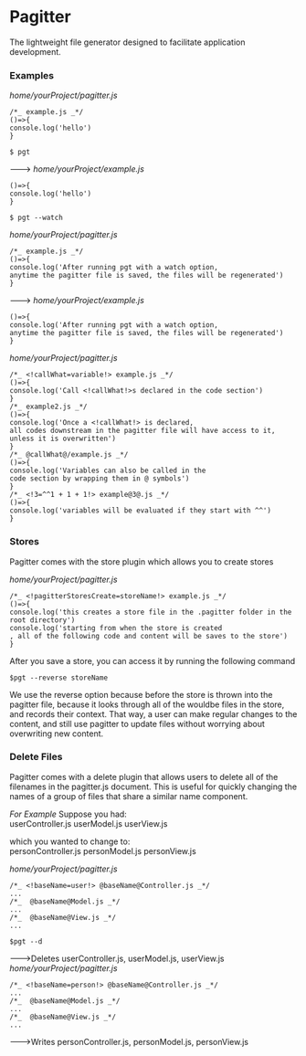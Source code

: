 # Pagitter

The lightweight file generator designed to facilitate application development.

### Examples

*home/yourProject/pagitter.js*
````
/*_ example.js _*/
()=>{
console.log('hello')
}
````
````
$ pgt
````
--->
*home/yourProject/example.js*
````
()=>{
console.log('hello')
}
````
````
$ pgt --watch
````
*home/yourProject/pagitter.js*
````
/*_ example.js _*/
()=>{
console.log('After running pgt with a watch option, 
anytime the pagitter file is saved, the files will be regenerated')
}
````
--->
*home/yourProject/example.js*
````
()=>{
console.log('After running pgt with a watch option, 
anytime the pagitter file is saved, the files will be regenerated')
}
````
*home/yourProject/pagitter.js*
````
/*_ <!callWhat=variable!> example.js _*/
()=>{
console.log('Call <!callWhat!>s declared in the code section')
}
/*_ example2.js _*/
()=>{
console.log('Once a <!callWhat!> is declared, 
all codes downstream in the pagitter file will have access to it, 
unless it is overwritten')
}
/*_ @callWhat@/example.js _*/
()=>{
console.log('Variables can also be called in the 
code section by wrapping them in @ symbols')
}
/*_ <!3=^^1 + 1 + 1!> example@3@.js _*/
()=>{
console.log('variables will be evaluated if they start with ^^')
}
````
### Stores
Pagitter comes with the store plugin which allows you to create stores

*home/yourProject/pagitter.js*
````
/*_ <!pagitterStoresCreate=storeName!> example.js _*/
()=>{
console.log('this creates a store file in the .pagitter folder in the root directory')
console.log('starting from when the store is created
, all of the following code and content will be saves to the store')
}
````
After you save a store, you can access it by running the following command
````
$pgt --reverse storeName
````
We use the reverse option because before the store is thrown into the pagitter file, because it looks through all of the wouldbe files in the store, and records their context. That way, a user can make regular changes to the content, and still use pagitter to update files without worrying about overwriting new content.
### Delete Files
Pagitter comes with a delete plugin that allows users to delete all of the filenames in the pagitter.js document. This is useful for quickly changing the names of a group of files that share a similar name component.

*For Example*
Suppose you had:  
userController.js
userModel.js
userView.js

which you wanted to change to:  
personController.js
personModel.js
personView.js

*home/yourProject/pagitter.js*
````
/*_ <!baseName=user!> @baseName@Controller.js _*/
...
/*_  @baseName@Model.js _*/
...
/*_  @baseName@View.js _*/
...
````
````
$pgt --d
````
--->Deletes userController.js, userModel.js, userView.js
*home/yourProject/pagitter.js*
````
/*_ <!baseName=person!> @baseName@Controller.js _*/
...
/*_  @baseName@Model.js _*/
...
/*_  @baseName@View.js _*/
...
````
--->Writes personController.js, personModel.js, personView.js